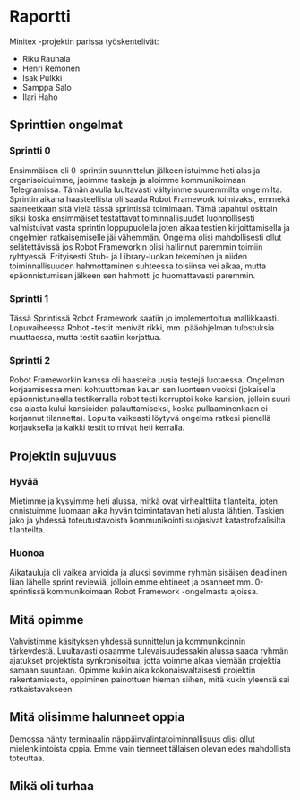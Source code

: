 # Raportti

Minitex -projektin parissa työskentelivät:
- Riku Rauhala
- Henri Remonen
- Isak Pulkki
- Samppa Salo
- Ilari Haho

## Sprinttien ongelmat

### Sprintti 0

Ensimmäisen eli 0-sprintin suunnittelun jälkeen istuimme heti alas ja organisoiduimme, jaoimme taskeja ja aloimme kommunikoimaan Telegramissa. Tämän avulla luultavasti vältyimme suuremmilta ongelmilta. Sprintin aikana haasteellista oli saada Robot Framework toimivaksi, emmekä saaneetkaan sitä vielä tässä sprintissä toimimaan. Tämä tapahtui osittain siksi koska ensimmäiset testattavat toiminnallisuudet luonnollisesti valmistuivat vasta sprintin loppupuolella joten aikaa testien kirjoittamisella ja ongelmien ratkaisemiselle jäi vähemmän. Ongelma olisi mahdollisesti ollut selätettävissä jos Robot Frameworkin olisi hallinnut paremmin toimiin ryhtyessä. Erityisesti Stub- ja Library-luokan tekeminen ja niiden toiminnallisuuden hahmottaminen suhteessa toisiinsa vei aikaa, mutta epäonnistumisen jälkeen sen hahmotti jo huomattavasti paremmin.

### Sprintti 1

Tässä Sprintissä Robot Framework saatiin jo implementoitua mallikkaasti. Lopuvaiheessa Robot -testit menivät rikki, mm. pääohjelman tulostuksia muuttaessa, mutta testit saatiin korjattua.

### Sprintti 2

Robot Frameworkin kanssa oli haasteita uusia testejä luotaessa. Ongelman korjaamisessa meni kohtuuttoman kauan sen luonteen vuoksi (jokaisella epäonnistuneella testikerralla robot testi korruptoi koko kansion, jolloin suuri osa ajasta kului kansioiden palauttamiseksi, koska pullaaminenkaan ei korjannut tilannetta). Lopulta vaikeasti löytyvä ongelma ratkesi pienellä korjauksella ja kaikki testit toimivat heti kerralla.

## Projektin sujuvuus

### Hyvää

Mietimme ja kysyimme heti alussa, mitkä ovat virhealttiita tilanteita, joten onnistuimme luomaan aika hyvän toimintatavan heti alusta lähtien. Taskien jako ja yhdessä toteutustavoista kommunikointi suojasivat katastrofaalisilta tilanteilta.

### Huonoa

Aikatauluja oli vaikea arvioida ja aluksi sovimme ryhmän sisäisen deadlinen liian lähelle sprint reviewiä, jolloin emme ehtineet ja osanneet mm. 0-sprintissä kommunikoimaan Robot Framework -ongelmasta ajoissa.

## Mitä opimme

Vahvistimme käsityksen yhdessä sunnittelun ja kommunikoinnin tärkeydestä. Luultavasti osaamme tulevaisuudessakin alussa saada ryhmän ajatukset projektista synkronisoitua, jotta voimme alkaa viemään projektia samaan suuntaan. Opimme kukin aika kokonaisvaltaisesti projektin rakentamisesta, oppiminen painottuen hieman siihen, mitä kukin yleensä sai ratkaistavakseen.

## Mitä olisimme halunneet oppia

Demossa nähty terminaalin näppäinvalintatoiminnallisuus olisi ollut mielenkiintoista oppia. Emme vain tienneet tällaisen olevan edes mahdollista toteuttaa.

## Mikä oli turhaa

